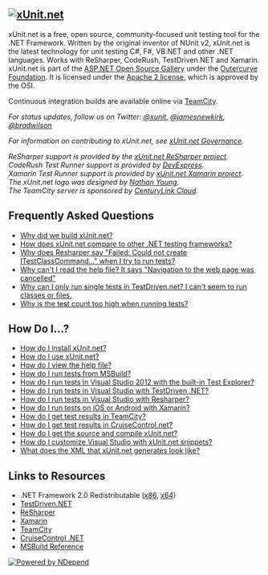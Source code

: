 ## <a href="https://github.com/xunit/xunit"><img src="https://raw.github.com/xunit/media/master/full-logo.png" title="xUnit.net" /></a>

xUnit.net is a free, open source, community-focused unit testing tool for the .NET Framework.
Written by the original inventor of NUnit v2, xUnit.net is the latest technology for unit testing
C#, F#, VB.NET and other .NET languages. Works with ReSharper, CodeRush, TestDriven.NET and Xamarin.
xUnit.net is part of the [ASP.NET Open Source Gallery](http://www.outercurve.org/Galleries/ASPNETOpenSourceGallery)
under the [Outercurve Foundation](http://www.outercurve.org/). It is licensed under the
[Apache 2 license](http://opensource.org/licenses/Apache-2.0), which is approved by the OSI.

Continuous integration builds are available online via [TeamCity](http://teamcity.tier3.com/guestLogin.html?guest=1).

_For status updates, follow us on Twitter: [@xunit](https://twitter.com/xunit), [@jamesnewkirk](https://twitter.com/jamesnewkirk), [@bradwilson](https://twitter.com/bradwilson)_

_For information on contributing to xUnit.net, see [xUnit.net Governance](https://xunit.codeplex.com/wikipage?title=xUnit.net%20Governance)._

_ReSharper support is provided by the [xUnit.net ReSharper project](https://github.com/xunit/resharper-xunit)._<br>
_CodeRush Test Runner support is provided by [DevExpress](http://www.devexpress.com/)._<br>
_Xamarin Test Runner support is provided by [xUnit.net Xamarin project](https://github.com/xunit/xamarin.xunit)._<br>
_The xUnit.net logo was designed by [Nathan Young](http://flavors.me/nathanyoung)._<br>
_The TeamCity server is sponsored by [CenturyLink Cloud](http://www.centurylinkcloud.com/)._

## Frequently Asked Questions

* [Why did we build xUnit.net?](http://xunit.codeplex.com/wikipage?title=WhyDidWeBuildXunit)
* [How does xUnit.net compare to other .NET testing frameworks?](http://xunit.codeplex.com/wikipage?title=Comparisons)
* [Why does Resharper say "Failed: Could not create ITestClassCommand..." when I try to run tests?](http://xunit.codeplex.com/wikipage?title=FaqResharper)
* [Why can't I read the help file? It says "Navigation to the web page was cancelled"](http://xunit.codeplex.com/wikipage?title=FaqHelpDownload)
* [Why can I only run single tests in TestDriven.net? I can't seem to run classes or files.](http://xunit.codeplex.com/wikipage?title=FaqTestDrivenNet)
* [Why is the test count too high when running tests?](http://xunit.codeplex.com/wikipage?title=FaqTestCount)

## How Do I...?

* [How do I install xUnit.net?](http://xunit.codeplex.com/wikipage?title=HowToInstall)
* [How do I use xUnit.net?](http://xunit.codeplex.com/wikipage?title=HowToUse)
* [How do I view the help file?](http://xunit.codeplex.com/wikipage?title=HowToViewHelp)
* [How do I run tests from MSBuild?](http://xunit.codeplex.com/wikipage?title=HowToUseMSBuild)
* [How do I run tests in Visual Studio 2012 with the built-in Test Explorer?](http://xunit.codeplex.com/wikipage?title=HowToUseVs2012)
* [How do I run tests in Visual Studio with TestDriven .NET?](http://xunit.codeplex.com/wikipage?title=HowToUseTdNet)
* [How do I run tests in Visual Studio with Resharper?](http://xunit.codeplex.com/wikipage?title=HowToUseResharper)
* [How do I run tests on iOS or Android with Xamarin?](https://github.com/xunit/xamarin.xunit)
* [How do I get test results in TeamCity?](http://xunit.codeplex.com/wikipage?title=HowToUseTeamCity)
* [How do I get test results in CruiseControl.net?](http://xunit.codeplex.com/wikipage?title=HowToUseCcNet)
* [How do I get the source and compile xUnit.net?](http://xunit.codeplex.com/wikipage?title=HowToCompile)
* [How do I customize Visual Studio with xUnit.net snippets?](http://xunit.codeplex.com/wikipage?title=VsSnippets)
* [What does the XML that xUnit.net generates look like?](http://xunit.codeplex.com/wikipage?title=XmlFormat)

## Links to Resources

* .NET Framework 2.0 Redistributable ([x86](http://www.microsoft.com/downloads/details.aspx?FamilyID=0856EACB-4362-4B0D-8EDD-AAB15C5E04F5&displaylang=en), [x64](http://www.microsoft.com/downloads/details.aspx?familyid=B44A0000-ACF8-4FA1-AFFB-40E78D788B00&displaylang=en))
* [TestDriven.NET](http://www.testdriven.net/)
* [ReSharper](http://www.jetbrains.com/resharper/)
* [Xamarin](http://xamarin.com/)
* [TeamCity](http://www.jetbrains.com/teamcity/index.html)
* [CruiseControl .NET](http://confluence.public.thoughtworks.org/display/CCNET)
* [MSBuild Reference](http://msdn.microsoft.com/en-us/library/0k6kkbsd.aspx)

<a href="http://www.NDepend.com"><img src="https://raw.github.com/xunit/media/master/powered-by-ndepend.png" title="Powered by NDepend" /></a>